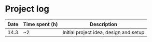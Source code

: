 # Project log

| Date | Time spent (h) | Description |
|------|----------------|-------------|
| 14.3 | ~2             | Initial project idea, design and setup
